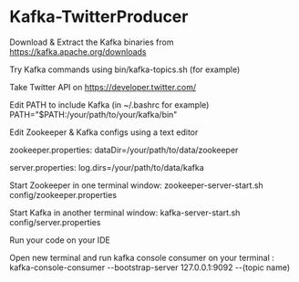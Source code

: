 # Kafka-TwitterProducer

Download & Extract the Kafka binaries from https://kafka.apache.org/downloads

Try Kafka commands using bin/kafka-topics.sh (for example)

Take Twitter API on https://developer.twitter.com/

Edit PATH to include Kafka (in ~/.bashrc for example) PATH="$PATH:/your/path/to/your/kafka/bin"

Edit Zookeeper & Kafka configs using a text editor

zookeeper.properties: dataDir=/your/path/to/data/zookeeper

server.properties: log.dirs=/your/path/to/data/kafka

Start Zookeeper in one terminal window: zookeeper-server-start.sh config/zookeeper.properties

Start Kafka in another terminal window: kafka-server-start.sh config/server.properties

Run your code on your IDE

Open new terminal and run kafka console consumer on your terminal : kafka-console-consumer --bootstrap-server 127.0.0.1:9092 --(topic name)
